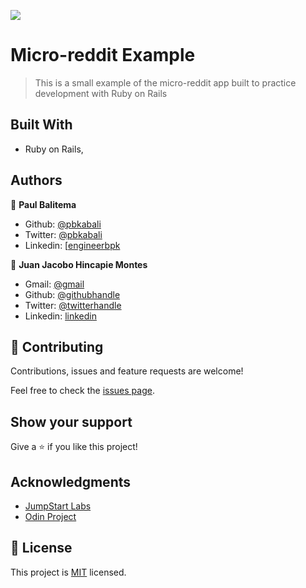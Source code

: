 ![](https://img.shields.io/badge/Microverse-blueviolet)

# Micro-reddit Example

> This is a small example of the micro-reddit app built to practice development with Ruby on Rails


## Built With

- Ruby on Rails,


## Authors

👤 **Paul Balitema**

- Github: [@pbkabali](https://github.com/pbkabali)
- Twitter: [@pbkabali](https://twitter.com/pbkabali)
- Linkedin: [[engineerbpk](www.linkedin.com/in/engineerbpk)

👤  **Juan Jacobo Hincapie Montes**

- Gmail: [@gmail](jacobo12.montes@gmail.com)
- Github: [@githubhandle](https://github.com/jacobo12montes)
- Twitter: [@twitterhandle](https://twitter.com/HincapieMontes)
- Linkedin: [linkedin](https://www.linkedin.com/in/juan-jacobo-hincapi%C3%A9-montes-93975210b/)

## 🤝 Contributing

Contributions, issues and feature requests are welcome!

Feel free to check the [issues page](https://github.com/jacobo12montes/micro-reddit/issues).

## Show your support

Give a ⭐️ if you like this project!

## Acknowledgments

- [JumpStart Labs](http://tutorials.jumpstartlab.com)
- [Odin Project](https://www.theodinproject.com/home) 

## 📝 License

This project is [MIT](https://opensource.org/licenses/MIT) licensed.
